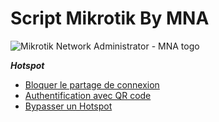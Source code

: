 # Script Mikrotik By MNA
![Mikrotik Network Administrator - MNA togo](https://user-images.githubusercontent.com/24776674/130338914-51db8c3e-1d83-4e18-a59a-1c66d0331162.jpg)

***Hotspot***
* [Bloquer le partage de connexion](https://github.com/alexhatake/MNA-Script/blob/main/Hotspot%20Script/Bloquer%20le%20partage%20de%20connexion.rsc)
* [Authentification avec QR code](https://github.com/alexhatake/MNA-Script/blob/main/Hotspot%20Script/Authentification%20avec%20QR%20code.rsc)
* [Bypasser un Hotspot](https://github.com/alexhatake/MNA-Script/blob/main/Hotspot%20Script/Bypasser%20un%20Hotspot.rsc)
